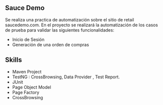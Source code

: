 ## Sauce Demo

Se realiza una practica de automatización sobre el sitio de retail saucedemo.com.
En el proyecto se realizará la automatización de los casos de prueba para validar las siguientes funcionalidades: 

 - Inicio de Sesión
 - Generación de una orden de compras
 

## Skills 
- Maven Project 
 - TestNG : CrossBrowsing, Data Provider , Test Report.
 - JUnit
 - Page Object Model
 - Page Factory
 - CrossBrowsing
